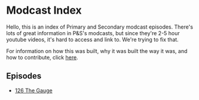 
Modcast Index
======================

Hello, this is an index of Primary and Secondary modcast episodes.
There's lots of great information in P&S's modcasts, but since they're
2-5 hour youtube videos, it's hard to access and link to. We're trying
to fix that.

For information on how this was built, why it was built the way it was,
and how to contribute, click [here](info.md).

Episodes
--------------------

  * [126 The Gauge](126.md)
